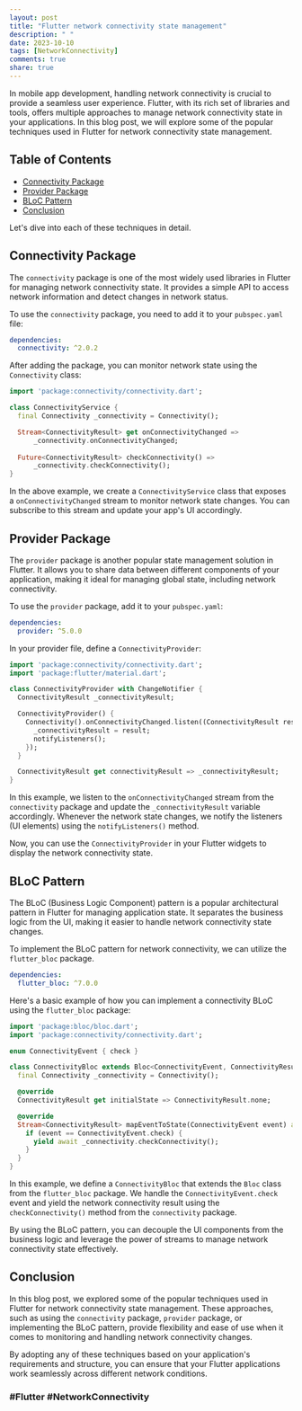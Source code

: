 ```yaml
---
layout: post
title: "Flutter network connectivity state management"
description: " "
date: 2023-10-10
tags: [NetworkConnectivity]
comments: true
share: true
---
```


In mobile app development, handling network connectivity is crucial to provide a seamless user experience. Flutter, with its rich set of libraries and tools, offers multiple approaches to manage network connectivity state in your applications. In this blog post, we will explore some of the popular techniques used in Flutter for network connectivity state management.

## Table of Contents
- [Connectivity Package](#connectivity-package)
- [Provider Package](#provider-package)
- [BLoC Pattern](#bloc-pattern)
- [Conclusion](#conclusion)

Let's dive into each of these techniques in detail.

## Connectivity Package

The `connectivity` package is one of the most widely used libraries in Flutter for managing network connectivity state. It provides a simple API to access network information and detect changes in network status.

To use the `connectivity` package, you need to add it to your `pubspec.yaml` file:

```yaml
dependencies:
  connectivity: ^2.0.2
```

After adding the package, you can monitor network state using the `Connectivity` class:

```dart
import 'package:connectivity/connectivity.dart';

class ConnectivityService {
  final Connectivity _connectivity = Connectivity();

  Stream<ConnectivityResult> get onConnectivityChanged =>
      _connectivity.onConnectivityChanged;
  
  Future<ConnectivityResult> checkConnectivity() =>
      _connectivity.checkConnectivity();
}
```

In the above example, we create a `ConnectivityService` class that exposes a `onConnectivityChanged` stream to monitor network state changes. You can subscribe to this stream and update your app's UI accordingly.

## Provider Package

The `provider` package is another popular state management solution in Flutter. It allows you to share data between different components of your application, making it ideal for managing global state, including network connectivity.

To use the `provider` package, add it to your `pubspec.yaml`:

```yaml
dependencies:
  provider: ^5.0.0
```

In your provider file, define a `ConnectivityProvider`:

```dart
import 'package:connectivity/connectivity.dart';
import 'package:flutter/material.dart';

class ConnectivityProvider with ChangeNotifier {
  ConnectivityResult _connectivityResult;

  ConnectivityProvider() {
    Connectivity().onConnectivityChanged.listen((ConnectivityResult result) {
      _connectivityResult = result;
      notifyListeners();
    });
  }

  ConnectivityResult get connectivityResult => _connectivityResult;
}
```

In this example, we listen to the `onConnectivityChanged` stream from the `connectivity` package and update the `_connectivityResult` variable accordingly. Whenever the network state changes, we notify the listeners (UI elements) using the `notifyListeners()` method.

Now, you can use the `ConnectivityProvider` in your Flutter widgets to display the network connectivity state.

## BLoC Pattern

The BLoC (Business Logic Component) pattern is a popular architectural pattern in Flutter for managing application state. It separates the business logic from the UI, making it easier to handle network connectivity state changes.

To implement the BLoC pattern for network connectivity, we can utilize the `flutter_bloc` package. 

```yaml
dependencies:
  flutter_bloc: ^7.0.0
```

Here's a basic example of how you can implement a connectivity BLoC using the `flutter_bloc` package:

```dart
import 'package:bloc/bloc.dart';
import 'package:connectivity/connectivity.dart';

enum ConnectivityEvent { check }

class ConnectivityBloc extends Bloc<ConnectivityEvent, ConnectivityResult> {
  final Connectivity _connectivity = Connectivity();

  @override
  ConnectivityResult get initialState => ConnectivityResult.none;

  @override
  Stream<ConnectivityResult> mapEventToState(ConnectivityEvent event) async* {
    if (event == ConnectivityEvent.check) {
      yield await _connectivity.checkConnectivity();
    }
  }
}
```

In this example, we define a `ConnectivityBloc` that extends the `Bloc` class from the `flutter_bloc` package. We handle the `ConnectivityEvent.check` event and yield the network connectivity result using the `checkConnectivity()` method from the `connectivity` package.

By using the BLoC pattern, you can decouple the UI components from the business logic and leverage the power of streams to manage network connectivity state effectively.

## Conclusion

In this blog post, we explored some of the popular techniques used in Flutter for network connectivity state management. These approaches, such as using the `connectivity` package, `provider` package, or implementing the BLoC pattern, provide flexibility and ease of use when it comes to monitoring and handling network connectivity changes.

By adopting any of these techniques based on your application's requirements and structure, you can ensure that your Flutter applications work seamlessly across different network conditions.

### #Flutter #NetworkConnectivity